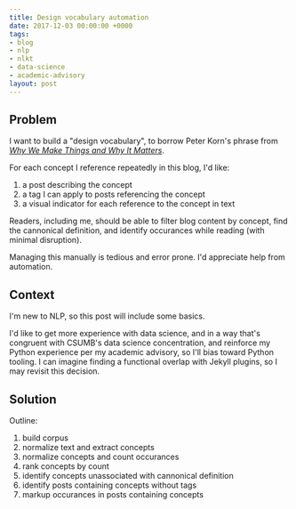```yaml
---
title: Design vocabulary automation
date: 2017-12-03 00:00:00 +0000
tags:
- blog
- nlp
- nlkt
- data-science
- academic-advisory
layout: post
---
```

## Problem

I want to build a "design vocabulary", to borrow Peter Korn's phrase from [_Why We Make Things and Why It Matters_](why-we-make-things-and-why-it-matters-by-peter-korn).

For each concept I reference repeatedly in this blog, I'd like:
1. a post describing the concept
1. a tag I can apply to posts referencing the concept
1. a visual indicator for each reference to the concept in text

Readers, including me, should be able to filter blog content by concept, find the cannonical definition, and identify occurances while reading (with minimal disruption).

Managing this manually is tedious and error prone. I'd appreciate help from automation.

## Context

I'm new to NLP, so this post will include some basics.

I'd like to get more experience with data science, and in a way that's congruent with CSUMB's data science concentration, and reinforce my Python experience per my academic advisory, so I'll bias toward Python tooling. I can imagine finding a functional overlap with Jekyll plugins, so I may revisit this decision.

## Solution

Outline:
1. build corpus
1. normalize text and extract concepts
1. normalize concepts and count occurances
1. rank concepts by count
1. identify concepts unassociated with cannonical definition
1. identify posts containing concepts without tags
1. markup occurances in posts containing concepts

